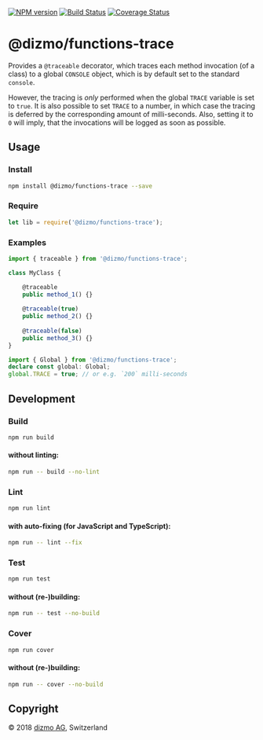 [![NPM version](https://badge.fury.io/js/%40dizmo%2Ffunctions-trace.svg)](https://npmjs.org/package/@dizmo/functions-trace)
[![Build Status](https://travis-ci.org/dizmo/functions-trace.svg?branch=master)](https://travis-ci.org/dizmo/functions-trace)
[![Coverage Status](https://coveralls.io/repos/github/dizmo/functions-trace/badge.svg?branch=master)](https://coveralls.io/github/dizmo/functions-trace?branch=master)

# @dizmo/functions-trace
Provides a `@traceable` decorator, which traces each method invocation (of a class) to a global `CONSOLE` object, which is by default set to the standard `console`.

However, the tracing is *only* performed when the global `TRACE` variable is set to `true`. It is also possible to set `TRACE` to a number, in which case the tracing is deferred by the corresponding amount of milli-seconds. Also, setting it to `0` will imply, that the invocations will be logged as soon as possible.

## Usage
### Install
```sh
npm install @dizmo/functions-trace --save
```
### Require
```javascript
let lib = require('@dizmo/functions-trace');
```
### Examples
```typescript
import { traceable } from '@dizmo/functions-trace';
```
```typescript
class MyClass {

    @traceable
    public method_1() {}
    
    @traceable(true)
    public method_2() {}
    
    @traceable(false)
    public method_3() {}
}
```
```typescript
import { Global } from '@dizmo/functions-trace';
declare const global: Global;
global.TRACE = true; // or e.g. `200` milli-seconds
```
## Development
### Build
```sh
npm run build
```
#### without linting:
```sh
npm run -- build --no-lint
```
### Lint
```sh
npm run lint
```
#### with auto-fixing (for JavaScript and TypeScript):
```sh
npm run -- lint --fix
```
### Test
```sh
npm run test
```
#### without (re-)building:
```sh
npm run -- test --no-build
```
### Cover
```sh
npm run cover
```
#### without (re-)building:
```sh
npm run -- cover --no-build
```

## Copyright

 © 2018 [dizmo AG](http://dizmo.com/), Switzerland
